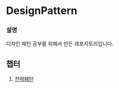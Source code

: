 # DesignPattern

### 설명

디자인 패턴 공부를 위해서 만든 레포지토리입니다. 

## 챕터
1. [전략패턴](https://github.com/kwonyoungchan/DesignPattern/tree/main/1.strategy)
